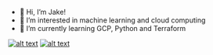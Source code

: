 - 👋 Hi, I’m Jake!
- 👀 I’m interested in machine learning and cloud computing
- 🌱 I’m currently learning GCP, Python and Terraform

<a href="https://www.linkedin.com/in/jake-conrad"> ![alt text](https://img.shields.io/badge/-LinkedIn-0e76a8?style=plastic&logo=linkedIn)</a>
<a href="https://twitter.com/j_c0nr">![alt text](https://img.shields.io/badge/-Twitter-1DA1F2?style=plastic&logo=Twitter) </a>

<!---
J-C0n/J-C0n is a ✨ special ✨ repository because its `README.md` (this file) appears on your GitHub profile.
You can click the Preview link to take a look at your changes.
--->
